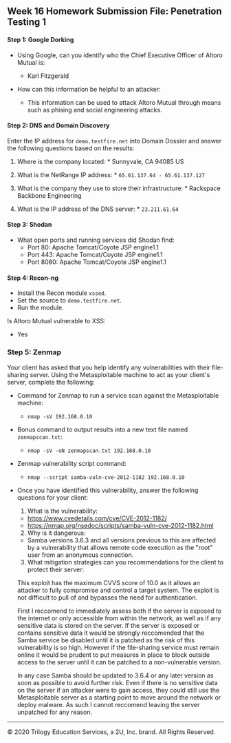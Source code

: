 ## Week 16 Homework Submission File: Penetration Testing 1

#### Step 1: Google Dorking


- Using Google, can you identify who the Chief Executive Officer of Altoro Mutual is:
  - Karl Fitzgerald

- How can this information be helpful to an attacker:
  - This information can be used to attack Altoro Mutual through means such as phising and social engineering attacks.

#### Step 2: DNS and Domain Discovery

Enter the IP address for `demo.testfire.net` into Domain Dossier and answer the following questions based on the results:

  1. Where is the company located:
    * Sunnyvale, CA 94085 US
    
  2. What is the NetRange IP address:
    * `65.61.137.64 - 65.61.137.127`

  3. What is the company they use to store their infrastructure:
    * Rackspace Backbone Engineering

  4. What is the IP address of the DNS server:
    * `23.211.61.64`

#### Step 3: Shodan

- What open ports and running services did Shodan find:
  - Port 80: Apache Tomcat/Coyote JSP engine1.1
  - Port 443: Apache Tomcat/Coyote JSP engine1.1
  - Port 8080: Apache Tomcat/Coyote JSP engine1.1

#### Step 4: Recon-ng

- Install the Recon module `xssed`. 
- Set the source to `demo.testfire.net`. 
- Run the module. 

Is Altoro Mutual vulnerable to XSS:
  - Yes

### Step 5: Zenmap

Your client has asked that you help identify any vulnerabilities with their file-sharing server. Using the Metasploitable machine to act as your client's server, complete the following:

- Command for Zenmap to run a service scan against the Metasploitable machine:
  * `nmap -sV 192.168.0.10`
 
- Bonus command to output results into a new text file named `zenmapscan.txt`:
  * `nmap -sV -oN zenmapscan.txt 192.168.0.10`

- Zenmap vulnerability script command:
  * `nmap --script samba-vuln-cve-2012-1182 192.168.0.10`

- Once you have identified this vulnerability, answer the following questions for your client:
  1. What is the vulnerability:
    - https://www.cvedetails.com/cve/CVE-2012-1182/
    - https://nmap.org/nsedoc/scripts/samba-vuln-cve-2012-1182.html

  2. Why is it dangerous:
    - Samba versions 3.6.3 and all versions previous to this are affected by a vulnerability that allows remote code execution as the "root" user from an anonymous connection.

  3. What mitigation strategies can you recommendations for the client to protect their server:
  
  This exploit has the maximum CVVS score of 10.0 as it allows an attacker to fully compromise and control a target system. The exploit is not difficult to pull of and bypasses the need for authentication.
  
  First I reccomend to immediately assess both if the server is exposed to the internet or only accessible from within the network, as well as if any sensitive data is stored on the server. If the server is exposed or contains sensitive data it would be strongly reccomended that the Samba service be disabled until it is patched as the risk of this vulnerability is so high. However if the file-sharing service must remain online it would be prudent to put measures in place to block outside access to the server until it can be patched to a non-vulnerable version.
  
  In any case Samba should be updated to 3.6.4 or any later version as soon as possible to avoid further risk. Even if there is no sensitive data on the server if an attacker were to gain access, they could still use the Metasploitable server as a starting point to move around the network or deploy malware. As such I cannot reccomend leaving the server unpatched for any reason.

---
© 2020 Trilogy Education Services, a 2U, Inc. brand. All Rights Reserved.  